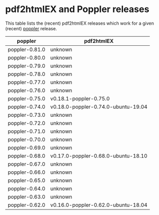 # pdf2htmlEX and Poppler releases

This table lists the (recent) pdf2htmlEX releases which work for a given
(recent) [poppler](https://poppler.freedesktop.org/) release.

|     poppler    | pdf2htmlEX |
|----------------|------------|
| poppler-0.81.0 | unknown |
| poppler-0.80.0 | unknown |
| poppler-0.79.0 | unknown |
| poppler-0.78.0 | unknown |
| poppler-0.77.0 | unknown |
| poppler-0.76.0 | unknown |
| poppler-0.75.0 | v0.18.1-poppler-0.75.0 |
| poppler-0.74.0 | v0.18.0-poppler-0.74.0-ubuntu-19.04 |
| poppler-0.73.0 | unknown |
| poppler-0.72.0 | unknown |
| poppler-0.71.0 | unknown |
| poppler-0.70.0 | unknown |
| poppler-0.69.0 | unknown |
| poppler-0.68.0 | v0.17.0-poppler-0.68.0-ubuntu-18.10 |
| poppler-0.67.0 | unknown |
| poppler-0.66.0 | unknown |
| poppler-0.65.0 | unknown |
| poppler-0.64.0 | unknown |
| poppler-0.63.0 | unknown |
| poppler-0.62.0 | v0.16.0-poppler-0.62.0-ubuntu-18.04 |


